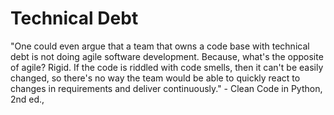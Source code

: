 # Technical Debt 

"One could even argue that a team that owns a code base with technical debt is not doing agile software development. Because, what's the opposite of agile? Rigid. If the code is riddled with code smells, then it can't be easily changed, so there's no way the team would be able to quickly react to changes in requirements and deliver continuously." - Clean Code in Python, 2nd ed., 
